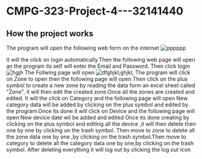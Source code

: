 # CMPG-323-Project-4---32141440
## How the project works
  The program will open the following web form on the internet
  ![pppppp](https://user-images.githubusercontent.com/110165029/198288221-0153115b-9e5b-413c-babd-826f20deed99.PNG)
   
   It will the click on login automatically.Then the following web page will open an the program its self will enter the Email and Password. Then click login
   ![hgjh](https://user-images.githubusercontent.com/110165029/198289429-07eab397-2b08-49e4-95a0-6a2e1f95140b.PNG)
   The Follwing page will open 
   ![dfghjkl;ghjkl;](https://user-images.githubusercontent.com/110165029/198292190-608f5099-620f-4c28-8304-a6b38847cf5d.PNG)
   The program will click on Zone to open then the following page will open
   Then click on the plus symbol to create a new zone by reading the data form an excel sheet called "Zone", it will then edit the created  zone.Once all the zones are created and edited. It will the click on Category and the following page will open
   New category data will be added by clicking on the plus symbol and edited by the program.Once its done it will click on Device and the following page will open
   New device date wil be added and edited
   Once its done creating by clicking on the plus symbol and editing all the device ,it will then delete then one by one by clicking on the trash symbol. Then move to zone to delete all the zone data one by one ,by clicking on the trash symbol.Then move to category to delete all the category data one by one,by clicking on the trash symbol. After deleting everything it will log out by clicking the log out icon
   
   
